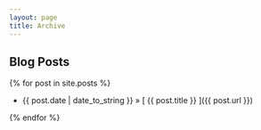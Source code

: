 ```yaml
---
layout: page
title: Archive
---
```

## Blog Posts

{% for post in site.posts %}
  * {{ post.date | date_to_string }} &raquo; [ {{ post.title }} ]({{ post.url }})
  
{% endfor %}